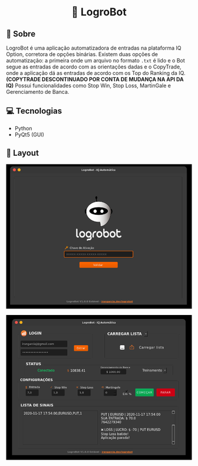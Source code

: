 <h1 align="center"> 
🤖 LogroBot</h1>

## 📃 Sobre

LogroBot é uma aplicação automatizadora de entradas na plataforma IQ Option, corretora de opções binárias. Existem duas opções de automatização: a primeira onde um arquivo no formato ```.txt``` é lido e o Bot segue as entradas de acordo com as orientações dadas e o CopyTrade, onde a aplicação dá as entradas de acordo com os Top do Ranking da IQ. **(COPYTRADE DESCONTINUADO POR CONTA DE MUDANÇA NA API DA IQ)** Possui funcionalidades como Stop Win, Stop Loss, MartinGale e Gerenciamento de Banca.

## 💻 Tecnologias

- Python
- PyQt5 (GUI)

## 🎨 Layout

![Área de Acesso](img/key-area.png)

![Foto da Aplicação](img/app.png)
